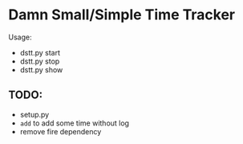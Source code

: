 # Damn Small/Simple Time Tracker

Usage: 
* dstt.py start
* dstt.py stop
* dstt.py show

## TODO:
* setup.py
* `add` to add some time without log
* remove fire dependency
